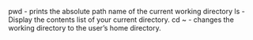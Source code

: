 pwd - prints the absolute path name of the current working directory
ls - Display the contents list of your current directory.
cd ~ -  changes the working directory to the user’s home directory.
